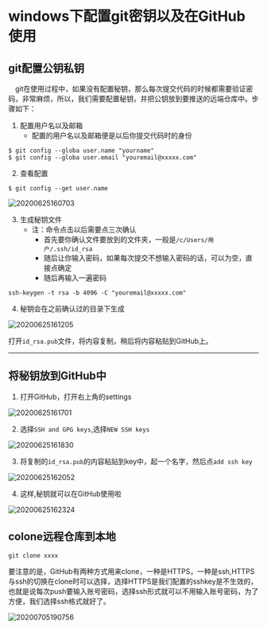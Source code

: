 # windows下配置git密钥以及在GitHub使用


## git配置公钥私钥

&emsp;git在使用过程中，如果没有配置秘钥，那么每次提交代码的时候都需要验证密码，非常麻烦，所以，我们需要配置秘钥，并把公钥放到要推送的远端仓库中。步骤如下：

1. 配置用户名以及邮箱
   - 配置的用户名以及邮箱便是以后你提交代码时的身份

```
$ git config --globa user.name "yourname"
$ git config --globa user.email "youremail@xxxxx.com"
```
2. 查看配置

```
$ git config --get user.name
```
![20200625160703](https://cdn.jsdelivr.net/gh/leiyu1997/ImageHostingService@master/resources/blogs/20200625160703.png)

3. 生成秘钥文件
    - 注：命令点击以后需要点三次确认
      - 首先要你确认文件要放到的文件夹，一般是`/c/Users/用户/.ssh/id_rsa`
      - 随后让你输入密码，如果每次提交不想输入密码的话，可以为空，直接点确定
      - 随后再输入一遍密码
```
ssh-keygen -t rsa -b 4096 -C "youremail@xxxxx.com"
```

4. 秘钥会在之前确认过的目录下生成

![20200625161205](https://cdn.jsdelivr.net/gh/leiyu1997/ImageHostingService@master/resources/blogs/20200625161205.png)

打开`id_rsa.pub`文件，将内容复制，稍后将内容粘贴到GitHub上。

---

## 将秘钥放到GitHub中

1. 打开GitHub，打开右上角的settings

![20200625161701](https://cdn.jsdelivr.net/gh/leiyu1997/ImageHostingService@master/resources/blogs/20200625161701.png)

2. 选择`SSH and GPG keys`,选择`NEW SSH keys`

![20200625161830](https://cdn.jsdelivr.net/gh/leiyu1997/ImageHostingService@master/resources/blogs/20200625161830.png)

3. 将复制的`id_rsa.pub`的内容粘贴到key中，起一个名字，然后点`add ssh key`

![20200625162052](https://cdn.jsdelivr.net/gh/leiyu1997/ImageHostingService@master/resources/blogs/20200625162052.png)

4. 这样,秘钥就可以在GitHub使用啦

![20200625162324](https://cdn.jsdelivr.net/gh/leiyu1997/ImageHostingService@master/resources/blogs/20200625162324.png)

## colone远程仓库到本地

```
git clone xxxx
```

要注意的是，GitHub有两种方式用来clone，一种是HTTPS，一种是ssh,HTTPS与ssh的切换在clone时可以选择，选择HTTPS是我们配置的sshkey是不生效的，也就是说每次push要输入账号密码，选择ssh形式就可以不用输入账号密码，为了方便，我们选择ssh格式就好了。

![20200705190756](https://cdn.jsdelivr.net/gh/leiyu1997/ImageHostingService@master/resources/blogs/20200705190756.png)
  

